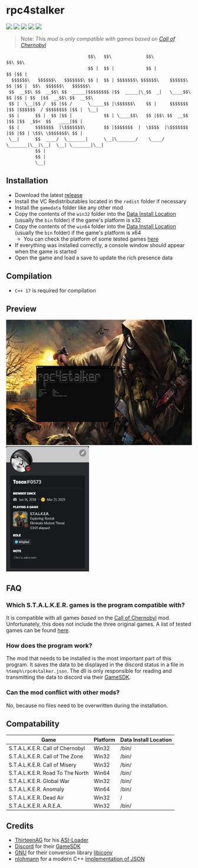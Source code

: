 # rpc4stalker
[![](https://img.shields.io/badge/Language-C%2B%2B-%23f34b7d.svg?style=flat)](https://en.wikipedia.org/wiki/C%2B%2B) 
[![](https://img.shields.io/badge/Game-S.T.A.L.K.E.R.-yellow.svg?style=flat)](https://store.steampowered.com/app/41700/STALKER_Call_of_Pripyat) 
[![](https://img.shields.io/github/languages/code-size/Tosox/rpc4stalker?color=blue&label=Code%20size&style=flat)](https://github.com/Tosox/rpc4stalker)
[![](https://tokei.rs/b1/github/Tosox/rpc4stalker?color=red&label=Total%20lines&style=flat)](https://github.com/Tosox/rpc4stalker)
[![](https://img.shields.io/github/downloads/Tosox/rpc4stalker/total?color=green&label=Downloads&style=flat)](https://github.com/Tosox/rpc4stalker/releases)

> Note: *This mod is only compatible with games based on [Call of Chernobyl](https://www.moddb.com/mods/call-of-chernobyl)*

```
                               $$\   $$\             $$\               $$\ $$\                           
                               $$ |  $$ |            $$ |              $$ |$$ |                          
  $$$$$$\   $$$$$$\   $$$$$$$\ $$ |  $$ | $$$$$$$\ $$$$$$\    $$$$$$\  $$ |$$ |  $$\  $$$$$$\   $$$$$$\  
 $$  __$$\ $$  __$$\ $$  _____|$$$$$$$$ |$$  _____|\_$$  _|   \____$$\ $$ |$$ | $$  |$$  __$$\ $$  __$$\ 
 $$ |  \__|$$ /  $$ |$$ /      \_____$$ |\$$$$$$\    $$ |     $$$$$$$ |$$ |$$$$$$  / $$$$$$$$ |$$ |  \__|
 $$ |      $$ |  $$ |$$ |            $$ | \____$$\   $$ |$$\ $$  __$$ |$$ |$$  _$$<  $$   ____|$$ |      
 $$ |      $$$$$$$  |\$$$$$$$\       $$ |$$$$$$$  |  \$$$$  |\$$$$$$$ |$$ |$$ | \$$\ \$$$$$$$\ $$ |      
 \__|      $$  ____/  \_______|      \__|\_______/    \____/  \_______|\__|\__|  \__| \_______|\__|      
           $$ |                                                                                          
           $$ |                                                                                          
           \__|                                                                                           
```

## Installation
- Download the latest [release](https://github.com/TosoxDev/rpc4stalker/releases)
- Install the VC Redistributables located in the `redist` folder if necessary
- Install the `gamedata` folder like any other mod
- Copy the contents of the `win32` folder into the [Data Install Location](#Compatability) (usually the `bin` folder) if the game's platform is x32
- Copy the contents of the `win64` folder into the [Data Install Location](#Compatability) (usually the `bin` folder) if the game's platform is x64
    * You can check the platform of some tested games [here](#Compatability)
- If everything was installed correctly, a console window should appear when the game is started
- Open the game and load a save to update the rich presence data

## Compilation
- `C++ 17` is required for compilation

## Preview
<img src="readme-res/preview.png" width="650" height="340"/>
<img src="readme-res/discord.png" width="225" height="340"/>

## FAQ
### Which S.T.A.L.K.E.R. games is the program compatible with?
It is compatible with all games *based* on the [Call of Chernobyl](https://www.moddb.com/mods/call-of-chernobyl) mod. Unfortunately, this does not include the three original games. A list of tested games can be found [here](#Compatability).

### How does the program work?
The mod that needs to be installed is the most important part of this program. It saves the data to be displayed in the discord status in a file in `%temp%\rpc4stalker.json`. The dll is only responsible for reading and transmitting the data to discord via their [GameSDK](https://discord.com/developers/docs/game-sdk/sdk-starter-guide).

### Can the mod conflict with other mods?
No, because no files need to be overwritten during the installation.

## Compatability
| Game                                  | Platform  | Data Install Location     |
|---------------------------------------|-----------|---------------------------|
| S.T.A.L.K.E.R. Call of Chernobyl      | Win32     | /bin/                     |
| S.T.A.L.K.E.R. Call of The Zone       | Win32     | /bin/                     |
| S.T.A.L.K.E.R. Call of Misery         | Win32     | /bin/                     |
| S.T.A.L.K.E.R. Road To The North      | Win64     | /bin/                     |
| S.T.A.L.K.E.R. Global War             | Win32     | /bin/                     |
| S.T.A.L.K.E.R. Anomaly                | Win64     | /bin/                     |
| S.T.A.L.K.E.R. Dead Air               | Win32     | /                         |
| S.T.A.L.K.E.R. A.R.E.A.               | Win32     | /bin/                     |

## Credits
- [ThirteenAG](https://github.com/ThirteenAG) for his [ASI-Loader](https://github.com/ThirteenAG/Ultimate-ASI-Loader)
- [Discord](https://github.com/discord) for their [GameSDK](https://discord.com/developers/docs/game-sdk/sdk-starter-guide)
- [GNU](https://www.gnu.org) for their conversion library [libiconv](https://www.gnu.org/software/libiconv)
- [nlohmann](https://github.com/nlohmann) for a modern C++ [implementation of JSON](https://github.com/nlohmann/json)

